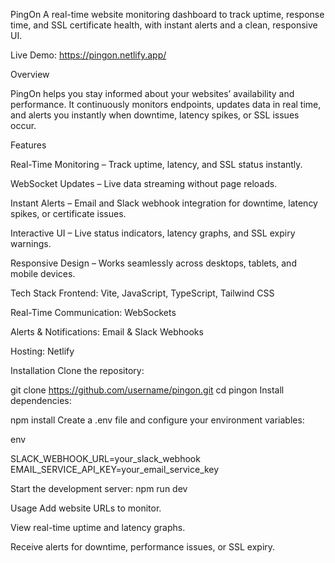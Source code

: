 PingOn
A real-time website monitoring dashboard to track uptime, response time, and SSL certificate health, with instant alerts and a clean, responsive UI.

Live Demo: <https://pingon.netlify.app/>

Overview

PingOn helps you stay informed about your websites’ availability and performance. It continuously monitors endpoints, updates data in real time, and alerts you instantly when downtime, latency spikes, or SSL issues occur.

Features

Real-Time Monitoring – Track uptime, latency, and SSL status instantly.

WebSocket Updates – Live data streaming without page reloads.

Instant Alerts – Email and Slack webhook integration for downtime, latency spikes, or certificate issues.

Interactive UI – Live status indicators, latency graphs, and SSL expiry warnings.

Responsive Design – Works seamlessly across desktops, tablets, and mobile devices.

Tech Stack
Frontend: Vite, JavaScript, TypeScript, Tailwind CSS

Real-Time Communication: WebSockets

Alerts & Notifications: Email & Slack Webhooks

Hosting: Netlify

Installation
Clone the repository:




git clone https://github.com/username/pingon.git
cd pingon
Install dependencies:

npm install
Create a .env file and configure your environment variables:

env

SLACK_WEBHOOK_URL=your_slack_webhook  
EMAIL_SERVICE_API_KEY=your_email_service_key  

Start the development server:
npm run dev

Usage
Add website URLs to monitor.

View real-time uptime and latency graphs.

Receive alerts for downtime, performance issues, or SSL expiry.
